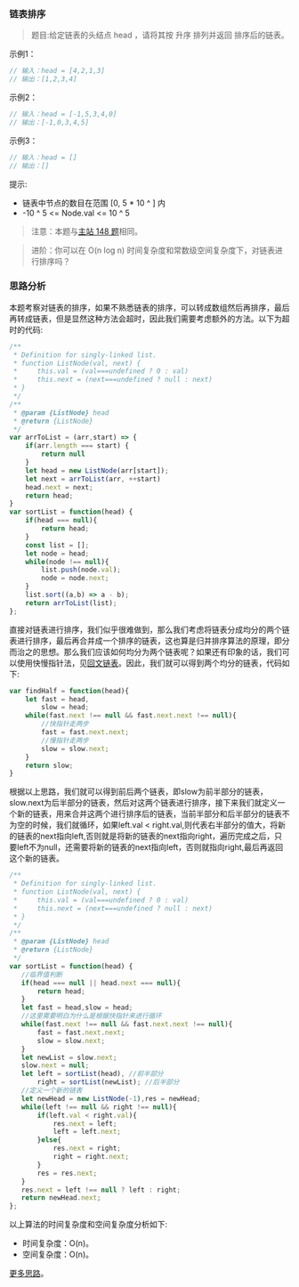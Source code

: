 ###  链表排序

> 题目:给定链表的头结点 head ，请将其按 升序 排列并返回 排序后的链表。

示例1：

```js
// 输入：head = [4,2,1,3]
// 输出：[1,2,3,4]
```


示例2：

```js
// 输入：head = [-1,5,3,4,0]
// 输出：[-1,0,3,4,5]
```

示例3：

```js
// 输入：head = []
// 输出：[]
```

提示:

* 链表中节点的数目在范围 [0, 5 * 10 ^ ] 内
* -10 ^ 5 <= Node.val <= 10 ^ 5

> 注意：本题与[主站 148 题](https://leetcode-cn.com/problems/sort-list/)相同。

> 进阶：你可以在 O(n log n) 时间复杂度和常数级空间复杂度下，对链表进行排序吗？

### 思路分析

本题考察对链表的排序，如果不熟悉链表的排序，可以转成数组然后再排序，最后再转成链表，但是显然这种方法会超时，因此我们需要考虑额外的方法。以下为超时的代码:

```js
/**
 * Definition for singly-linked list.
 * function ListNode(val, next) {
 *     this.val = (val===undefined ? 0 : val)
 *     this.next = (next===undefined ? null : next)
 * }
 */
/**
 * @param {ListNode} head
 * @return {ListNode}
 */
var arrToList = (arr,start) => {
    if(arr.length === start) {
        return null
    }
    let head = new ListNode(arr[start]);
    let next = arrToList(arr, ++start)
    head.next = next;
    return head;
}
var sortList = function(head) {
    if(head === null){
        return head;
    }
    const list = [];
    let node = head;
    while(node !== null){
        list.push(node.val);
        node = node.next;
    }
    list.sort((a,b) => a - b);
    return arrToList(list);
};
```

直接对链表进行排序，我们似乎很难做到，那么我们考虑将链表分成均分的两个链表进行排序，最后再合并成一个排序的链表，这也算是归并排序算法的原理，即分而治之的思想。那么我们应该如何均分为两个链表呢？如果还有印象的话，我们可以使用快慢指针法，见[回文链表](/codes/2/isPalindromeList.md)。因此，我们就可以得到两个均分的链表，代码如下:

```js
var findHalf = function(head){
    let fast = head,
        slow = head;
    while(fast.next !== null && fast.next.next !== null){
        //快指针走两步
        fast = fast.next.next;
        //慢指针走两步
        slow = slow.next;
    }
    return slow;
}
```

根据以上思路，我们就可以得到前后两个链表，即slow为前半部分的链表，slow.next为后半部分的链表，然后对这两个链表进行排序，接下来我们就定义一个新的链表，用来合并这两个进行排序后的链表，当前半部分和后半部分的链表不为空的时候，我们就循环，如果left.val < right.val,则代表右半部分的值大，将新的链表的next指向left,否则就是将新的链表的next指向right，遍历完成之后，只要left不为null，还需要将新的链表的next指向left，否则就指向right,最后再返回这个新的链表。

```js
/**
 * Definition for singly-linked list.
 * function ListNode(val, next) {
 *     this.val = (val===undefined ? 0 : val)
 *     this.next = (next===undefined ? null : next)
 * }
 */
/**
 * @param {ListNode} head
 * @return {ListNode}
 */
var sortList = function(head) {
   //临界值判断
   if(head === null || head.next === null){
       return head;
   }
   let fast = head,slow = head;
   //这里需要明白为什么是根据快指针来进行循环
   while(fast.next !== null && fast.next.next !== null){
       fast = fast.next.next;
       slow = slow.next;
   }
   let newList = slow.next;
   slow.next = null;
   let left = sortList(head), //前半部分
       right = sortList(newList); //后半部分
   //定义一个新的链表
   let newHead = new ListNode(-1),res = newHead;
   while(left !== null && right !== null){
       if(left.val < right.val){
           res.next = left;
           left = left.next;
       }else{
           res.next = right;
           right = right.next;
       }
       res = res.next;
   }
   res.next = left !== null ? left : right;
   return newHead.next;
};
```

以上算法的时间复杂度和空间复杂度分析如下:

* 时间复杂度：O(n)。
* 空间复杂度：O(n)。

[更多思路](https://leetcode-cn.com/problems/7WHec2/solution/yi-bu-bu-jiang-kong-jian-fu-za-du-cong-o-oxes/)。
